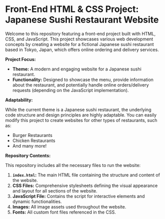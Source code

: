 # Front-End HTML & CSS Project: Japanese Sushi Restaurant Website

Welcome to this repository featuring a front-end project built with HTML, CSS, and JavaScript. This project showcases various web development concepts by creating a website for a fictional Japanese sushi restaurant based in Tokyo, Japan, which offers online ordering and delivery services.

**Project Focus:**

* **Theme:** A modern and engaging website for a Japanese sushi restaurant.
* **Functionality:** Designed to showcase the menu, provide information about the restaurant, and potentially handle online orders/delivery requests (depending on the JavaScript implementation).

**Adaptability:**

While the current theme is a Japanese sushi restaurant, the underlying code structure and design principles are highly adaptable. You can easily modify this project to create websites for other types of restaurants, such as:

* Burger Restaurants
* Chicken Restaurants
* And many more!

**Repository Contents:**

This repository includes all the necessary files to run the website:

1.  **`index.html`:** The main HTML file containing the structure and content of the website.
2.  **CSS Files:** Comprehensive stylesheets defining the visual appearance and layout for all sections of the website.
3.  **JavaScript File:** Contains the script for interactive elements and dynamic functionalities.
4.  **Images:** All image assets used throughout the website.
5.  **Fonts:** All custom font files referenced in the CSS.

